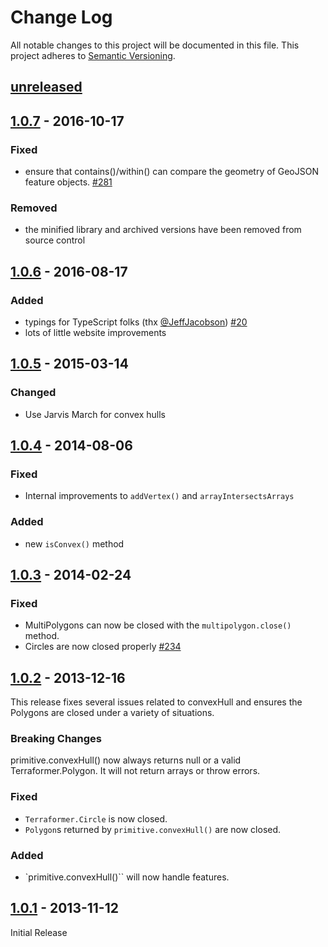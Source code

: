 # Change Log
All notable changes to this project will be documented in this file.
This project adheres to [Semantic Versioning](http://semver.org/).

## [unreleased]


## [1.0.7] - 2016-10-17

### Fixed
* ensure that contains()/within() can compare the geometry of GeoJSON feature objects. [#281](https://github.com/Esri/Terraformer/issues/281)

### Removed
* the minified library and archived versions have been removed from source control

## [1.0.6] - 2016-08-17

### Added
* typings for TypeScript folks (thx [@JeffJacobson](https://github.com/JeffJacobson)) [#20](https://github.com/Esri/terraformer-wkt-parser/pull/20)
* lots of little website improvements

## [1.0.5] - 2015-03-14

### Changed

* Use Jarvis March for convex hulls

## [1.0.4] - 2014-08-06

### Fixed

* Internal improvements to `addVertex()` and `arrayIntersectsArrays`

### Added

* new `isConvex()` method

## [1.0.3] - 2014-02-24

### Fixed

* MultiPolygons can now be closed with the `multipolygon.close()` method.
* Circles are now closed properly [#234](https://github.com/Esri/Terraformer/pull/234)

## [1.0.2] - 2013-12-16

This release fixes several issues related to convexHull and ensures the Polygons are closed under a variety of situations.

### Breaking Changes

primitive.convexHull() now always returns null or a valid Terraformer.Polygon. It will not return arrays or throw errors.

### Fixed

* `Terraformer.Circle` is now closed.
* `Polygon`s returned by `primitive.convexHull()` are now closed.

### Added

* `primitive.convexHull()`` will now handle features.

## [1.0.1] - 2013-11-12

Initial Release

[unreleased]: https://github.com/Esri/Terraformer/compare/v1.0.7...HEAD
[1.0.7]: https://github.com/Esri/Terraformer/compare/v1.0.6...v1.0.7
[1.0.6]: https://github.com/Esri/Terraformer/compare/v1.0.5...v1.0.6
[1.0.5]: https://github.com/Esri/Terraformer/compare/v1.0.4...v1.0.5
[1.0.4]: https://github.com/Esri/Terraformer/compare/v1.0.3...v1.0.4
[1.0.3]: https://github.com/Esri/Terraformer/compare/v1.0.2...v1.0.3
[1.0.2]: https://github.com/Esri/Terraformer/compare/v1.0.1...v1.0.2
[1.0.1]: https://github.com/Esri/Terraformer/releases/tag/v1.0.1
